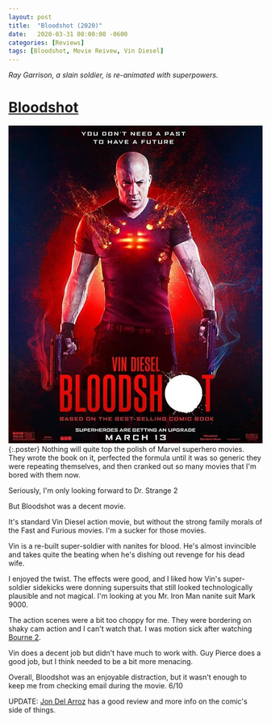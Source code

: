 ```yaml
---
layout: post
title:  "Bloodshot (2020)"
date:   2020-03-31 08:00:00 -0600
categories: [Reviews]
tags: [Bloodshot, Movie Reivew, Vin Diesel]
---
```


*Ray Garrison, a slain soldier, is re-animated with superpowers.*

# [Bloodshot](https://www.imdb.com/title/tt1634106/)

![Bloodshot-poster](/assets/2020/03/bloodshot-2020.jpg){:.poster} Nothing will quite top the polish of Marvel superhero movies. They wrote the book on it, perfected the formula until it was so generic they were repeating themselves, and then cranked out so many movies that I'm bored with them now.

Seriously, I'm only looking forward to Dr. Strange 2

But Bloodshot was a decent movie.

It's standard Vin Diesel action movie, but without the strong family morals of the Fast and Furious movies. I'm a sucker for those movies.

Vin is a re-built super-soldier with nanites for blood. He's almost invincible and takes quite the beating when he's dishing out revenge for his dead wife.

I enjoyed the twist. The effects were good, and I liked how Vin's super-soldier sidekicks were donning supersuits that still looked technologically plausible and not magical. I'm looking at you Mr. Iron Man nanite suit Mark 9000.

The action scenes were a bit too choppy for me. They were bordering on shaky cam action and I can't watch that. I was motion sick after watching [Bourne 2](https://www.imdb.com/title/tt0372183/).

Vin does a decent job but didn't have much to work with. Guy Pierce does a good job, but I think needed to be a bit more menacing.

Overall, Bloodshot was an enjoyable distraction, but it wasn't enough to keep me from checking email during the movie. 6/10

UPDATE: [Jon Del Arroz](http://delarroz.com/2020/04/20/bloodshot-movie-review-mild-spoilers/) has a good review and more info on the comic's side of things.
